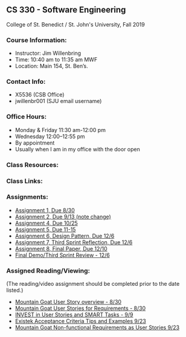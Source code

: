 ## CS 330 - Software Engineering
College of St. Benedict / St. John's University, Fall 2019 

### Course Information:

  * Instructor: Jim Willenbring
  * Time: 10:40 am to 11:35 am MWF
  * Location: Main 154, St. Ben’s.

### Contact Info:

  * X5536 (CSB Office)
  * jwillenbr001 (SJU email username)
 
### Office Hours:

  * Monday & Friday 11:30 am-12:00 pm
  * Wednesday 12:00–12:55 pm
  * By appointment
  * Usually when I am in my office with the door open

### Class Resources:
<!---
  * [Syllabus](https://docs.google.com/document/d/1aHQAjYF2F9A7HYHoO2fWsvXyY8fD9ANGAgoNhgfA7YM/edit?usp=sharing)
  * [Pro Git book](https://progit2.s3.amazonaws.com/en/2016-03-22-f3531/progit-en.1084.pdf)
  * [Scrum Body of Knowledge book](http://www.scrumstudy.com/SBOKGuide/download-free-buy-SBOK)
  * [Example Product Pitch](https://docs.google.com/presentation/d/1cK4iz2XqTZsL9Bin_4V94KVZ3z6o3KoE4XzHwCBgo-U/edit?usp=sharing)
  * How to sync your GitHub Fork
    * [1. Configure a remote (1 time)](https://help.github.com/en/articles/configuring-a-remote-for-a-fork)
    * [2. Sync your fork (every time you want to update your fork's master)](https://help.github.com/en/articles/syncing-a-fork)
    * Note: You can also add classmate's forks as remotes for collaborative efforts as well as sync branches other than master.
  * How to create and use a new feature branch (make sure your master branch on your fork is up-to-date)
    * From your fork on GitHub, create a new branch based on the master branch
      * From your fork's GitHub homepage, click on "Branch: master", type your new \<branch_name\> in the text field and hit enter
    * From the command line, checkout your new branch
      * git checkout --track origin/\<branch_name\>
    * Develop locally on this branch.
    * Push your changes when done, and issue a pull request back to the master branch of the main repository (not your fork)
--->
  
### Class Links:
<!---
  * [Class GitHub Organization](https://github.com/CSBSJU-CS330-F19)
  * [Agile Manifesto](http://agilemanifesto.org/)
  * [Principles Behind the Agile Manifesto](http://agilemanifesto.org/principles.html)
  * [Agile Basics and Comments on Principles from 8/30 - see through slide 6](https://press3.mcs.anl.gov/atpesc/files/2019/08/ATPESC_2019_Track-7_5_8-8_130pm_Willenbring-Agile_and_GitHub.pdf)
 * [Mountain Goat Scrum overview from 8/30 and 9/2](https://www.mountaingoatsoftware.com/uploads/presentations/English-Redistributable-Intro-Scrum.ppt)
  * [Requirements Elicitation from 9/9](https://www.slideshare.net/vivacemente/requirement-elicitation)
  * [Requirements Analysis, Specification, Validation from 9/11](http://csis.pace.edu/~marchese/CS775/Lectures/775L4.ppt)
  * [CollabNet Backlog Refinement Meeting video - 9/20](https://www.youtube.com/watch?v=b_WeHcZcx1w)
  * Design patterns
    * [Overview presentation](https://www.slideshare.net/abhisheksagi/design-patterns-10468437)
    * [Singleton](https://www.geeksforgeeks.org/singleton-design-pattern/)
    * [Facade](https://medium.com/@andreaspoyias/design-patterns-a-quick-guide-to-facade-pattern-16e3d2f1bfb6)
    * [Iterator](https://www.tutorialspoint.com/design_pattern/iterator_pattern.htm)
  * [CollabNet Sprint Review Meeting video](https://www.youtube.com/watch?v=cbJinz6TieI)
  * [CollabNet Sprint Retrospective Meeting video](https://www.youtube.com/watch?v=rZ8I0ATrauM)
  * [Software anti-patterns (we covered the first 43 slides)](https://www.slideshare.net/ExigenServices/antipatterns-part-1)
  * [Software anti-patterns 2 (we started on slide 28)](https://www.slideshare.net/ExigenServices/antipatterns-part-2)
  * [Epic, Story, Task example](https://scrumandkanban.co.uk/theme-epic-story-task/)


* [Mountain Goat Introduction to User Stories from 1/23](https://www.mountaingoatsoftware.com/presentations/introduction-to-user-stories)
  * [XP123 article on good stories and smart tasks from 1/23](https://xp123.com/articles/invest-in-good-stories-and-smart-tasks/)
  * [PDCA Process Checklist presentation](https://drive.google.com/open?id=1hiaJ49tem0HYaEm4ggLuAwkxgYQnEDLs)
  * [Anti-Patterns](https://www.slideshare.net/ExigenServices/antipatterns-part-1)
  * [Software Testing Anti-patterns](http://blog.codepipes.com/testing/software-testing-antipatterns.html)
  * [Relaxed Intensity for High-Performing Teams](https://www.inc.com/scott-mautz/want-a-high-performing-team-create-an-atmosphere-of-relaxed-intensity-heres-how.html)

--->

### Assignments:

<!---

* [Final Presentation - on 5/1](https://docs.google.com/document/d/19UUXf-ah293z68AOSYpc6_Bxl-72Ba8rkS38EyfD1gQ/edit?usp=sharing)
  * [Assignment 9 - Due 5/7](https://docs.google.com/document/d/1q2FYjLXzxHgV9Bq8NwifvI56RbAO2IE3G27v5exdnok/edit?usp=sharing)
  * [Assignment 8 - Due 5/1](https://docs.google.com/document/d/1qHdd0PPpDpN5nLxG5FzZP8Dv4lDcvks4wpOseyQ6u-Q/edit?usp=sharing)
  * [Assignment 7 - Due 4/5](https://docs.google.com/document/d/1JKsRgKEA5P42Ib-syufIuizq7U1vVNP5C6XizI3FluM/edit?usp=sharing)
  * [Assignment 6 - (Team effort, Due end of Sprint 3)](https://docs.google.com/document/d/1j4xuLKDnGQbRJQoeYHsuNeN1qwu8wkzimHFN2kbuT2k/edit?usp=sharing)
  * [Assignment 5 - Due 3/15](https://docs.google.com/document/d/1IB8wwsvNxnzVtpl4GH7OYbsORGqDNDZ7JxtnJGklxSg/edit?usp=sharing)
  * [Prior to 2/15](https://docs.google.com/document/d/1aUt_qCkUm85SAW-Mv0euDdT4HVJ0DVzJGabyEOisnsU/edit?usp=sharing)
  * [Week of 2/6, part 1 (team effort)](https://docs.google.com/document/d/1tBvBdat4ed733REYO-G7vf9TCRedSBalI1-yD2-Ql9Y/edit?usp=sharing)
  * [Assignment 4](https://docs.google.com/document/d/1yVoDU3Cr5I6UdifJUDVFdZQk2ccgquESmWWw76RE7Gs/edit?usp=sharing)
  * [Assignment 3](https://docs.google.com/document/d/1H5yB4RRquzRVuXMq6Uv0JUHTwefB0l9FCqGbqpV3xIA/edit?usp=sharing)
  * [Assignment 2](https://docs.google.com/document/d/1Ycs53TRkT9QI_DIns3zQpjRV1QyF8MLNa-nli_E3AG4/edit?usp=sharing)
  * [Assignment 1](https://docs.google.com/document/d/1A3nLetRegs6evCSDBRJzgz8DtqXDmCwNA4Lo3mNs8Ok/edit?usp=sharing)

--->

  * [Assignment 1, Due 8/30](https://docs.google.com/document/d/16bApEEE3z-OekdzmFvMxDyEfOEdoJCP55Lu1BaizH3Q/edit?usp=sharing)
  * [Assignment 2, Due 9/13 (note change)](https://docs.google.com/document/d/19_srRYyAVWS7BezA376_74CRRzoeMXxQ-jHVSUJA-xM/edit?usp=sharing)
  * [Assignment 4, Due 10/25](https://docs.google.com/document/d/1cGbXBpPqqIosuqfzvd5mMZRAs9hMXuvzE8gHD_hplbU/edit?usp=sharing)
  * [Assignment 5, Due 11-15](https://docs.google.com/document/d/1xppkmeF8kHQATXsK8jDZISii9TGjnjJSE6rWIRwhqkA/edit?usp=sharing)
  * [Assignment 6, Design Pattern, Due 12/6](https://docs.google.com/document/d/11TmgaX58aGXBAGnodDGsRfOsq424sBgAIZoHpt6zG5E/edit?usp=sharing)
  * [Assignment 7, Third Sprint Reflection, Due 12/6](https://docs.google.com/document/d/1NiUeEfDA_YqfqHR4nTdYJ6ObhWjLG9sBaHukVajMJ_A/edit?usp=sharing)
  * [Assignment 8, Final Paper, Due 12/10](https://docs.google.com/document/d/1b_MZ2cfwqkDvpNLZJ4N2UjfTB4j70XYpl-wPgKj-glc/edit?usp=sharing)
  * [Final Demo/Third Sprint Review - 12/6](https://docs.google.com/document/d/16T0eczQLfumzoWKX9pDIYqr8Fusy9qWUwyMQ5S8NO0g/edit?usp=sharing)

### Assigned Reading/Viewing:

  (The reading/video assignment should be completed prior to the date listed.)

<!---
* [CollabNet Sprint Planning Meeting video - 3/15](https://www.youtube.com/watch?v=wPvG9NZNUa4)
  * [CollabNet Backlog Refinement Meeting video - 3/13](https://www.youtube.com/watch?v=b_WeHcZcx1w)
  * [Splitting a Story into Tasks - 2/20](http://agilebutpragmatic.blogspot.com/2012/04/splitting-story-into-tasks-how-to-write.html)
  * [Agile Alliance Definition of Done - 2/8](https://www.agilealliance.org/definition-done-user-stories/)
  * [SEGUE Agile Acceptance Criteria - 1/30](https://www.seguetech.com/what-characteristics-make-good-agile-acceptance-criteria/)
  * [Leading Agile Acceptance Criteria - 1/30](https://www.leadingagile.com/2014/09/acceptance-criteria/)
  * [Agile for Growth Acceptance Criteria Tips and Examples - 1/30](http://agileforgrowth.com/blog/acceptance-criteria-checklist/)
  * [Existek Acceptance Criteria Tips and Examples 1/30](https://existek.com/blog/what-are-acceptance-criteria/)

--->

  * [Mountain Goat User Story overview - 8/30](https://www.mountaingoatsoftware.com/agile/user-stories)
  * [Mountain Goat User Stories for Requirements - 8/30](https://www.mountaingoatsoftware.com/articles/advantages-of-user-stories-for-requirements)
  * [INVEST in User Stories and SMART Tasks - 9/9](https://agilecircle.wordpress.com/2016/05/17/invest-in-user-stories-and-smart-tasks/)
  * [Existek Acceptance Criteria Tips and Examples 9/23](https://existek.com/blog/what-are-acceptance-criteria/)
  * [Mountain Goat Non-functional Requirements as User Stories 9/23](https://www.mountaingoatsoftware.com/blog/non-functional-requirements-as-user-stories)

